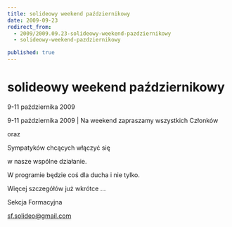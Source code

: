 ```yaml
---
title: solideowy weekend październikowy
date: 2009-09-23
redirect_from: 
  - 2009/2009.09.23-solideowy-weekend-pazdziernikowy
  - solideowy-weekend-pazdziernikowy

published: true
---
```




# solideowy weekend październikowy

<time>9-11 października 2009</time>

9-11 października 2009 | 
Na weekend zapraszamy wszystkich Członków



oraz



Sympatyków chcących włączyć się

w nasze wspólne działanie.



W programie będzie coś dla ducha i nie tylko.



Więcej szczegółów już wkrótce ...

Sekcja Formacyjna

sf.solideo@gmail.com

<!--CONTENT FROM OLD SERVER (jos before 2013): 9-11 października 2009 | 
Na weekend zapraszamy wszystkich Członków





oraz





Sympatyków chcących włączyć się

w nasze wspólne działanie.





W programie będzie coś dla ducha i nie tylko.





Więcej szczegółów już wkrótce ...



Sekcja Formacyjna

sf.solideo@gmail.com         
-->

<!--{{json:{"created_date":"2009-09-23 20:21:35","publish_down":"0000-00-00 00:00:00","id":"777"}}}-->